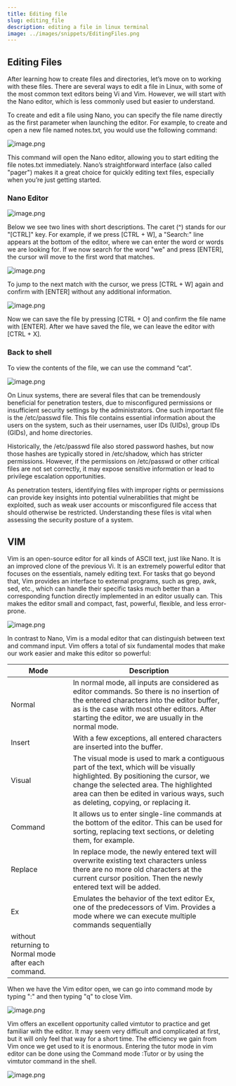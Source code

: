 ```yaml
---
title: Editing file 
slug: editing_file
description: editing a file in linux terminal  
image: ../images/snippets/EditingFiles.png
---
```


## Editing Files

After learning how to create files and directories, let’s move on to working with these files. There are several ways to edit a file in Linux, with some of the most common text editors being Vi and Vim. However, we will start with the Nano editor, which is less
commonly used but easier to understand.

To create and edit a file using Nano, you can specify the file name directly as the first parameter when launching the editor. For example, to create and open a new file named notes.txt, you would use the following command:

![image.png](../images/snippets/Editing_Files/image.png)

This command will open the Nano editor, allowing you to start editing the file notes.txt immediately. Nano’s straightforward interface (also called "pager") makes it a great choice for quickly editing text files, especially when you’re just getting started.

### Nano Editor

![image.png](../images/snippets/Editing_Files/image_1.png)

Below we see two lines with short descriptions. The caret (^) stands for our "[CTRL]" key. For example, if we press [CTRL + W], a "Search:" line appears at the bottom of the editor, where we can enter the word or words we are looking for. If we now search
for the word "we" and press [ENTER], the cursor will move to the first word that matches.

![image.png](../images/snippets/Editing_Files/image_2.png)

To jump to the next match with the cursor, we press [CTRL + W] again and confirm with [ENTER] without any additional information.

![image.png](../images/snippets/Editing_Files/image_3.png)

Now we can save the file by pressing [CTRL + O] and confirm the file name with [ENTER]. After we have saved the file, we can leave the editor with [CTRL + X].

### Back to shell

To view the contents of the file, we can use the command “cat”.

![image.png](../images/snippets/Editing_Files/image_4.png)

On Linux systems, there are several files that can be tremendously beneficial for penetration testers, due to misconfigured permissions or insufficient security settings by the administrators. One such important file is the /etc/passwd file. This file contains essential information about the users on the system, such as their usernames, user IDs (UIDs), group IDs (GIDs), and home directories.

Historically, the /etc/passwd file also stored password hashes, but now those hashes are typically stored in /etc/shadow, which has stricter permissions. However, if the permissions on /etc/passwd or other critical files are not set correctly, it may expose sensitive information or lead to privilege escalation opportunities.

As penetration testers, identifying files with improper rights or permissions can provide key insights into potential vulnerabilities that might be exploited, such as weak user accounts or misconfigured file access that should otherwise be restricted. Understanding these files is vital when assessing the security posture of a system.

## VIM

Vim is an open-source editor for all kinds of ASCII text, just like Nano. It is an improved clone of the previous Vi. It is an extremely powerful editor that focuses on the essentials, namely editing text. For tasks that go beyond that, Vim provides an interface to external programs, such as grep, awk, sed, etc., which can handle their specific tasks much better than a corresponding function directly implemented in an editor usually can. This makes the editor small and compact, fast, powerful, flexible, and less error-prone.

![image.png](../images/snippets/Editing_Files/image_5.png)

In contrast to Nano, Vim is a modal editor that can distinguish between text and command input. Vim offers a total of six fundamental modes that make our work easier and make this editor so powerful:

| Mode | Description |
| --- | --- |
| Normal | In normal mode, all inputs are considered as editor commands. So there is no insertion of the entered characters into the editor buffer, as is the case with most other editors. After starting the editor, we are usually in the normal mode. |
| Insert | With a few exceptions, all entered characters are inserted into the buffer. |
| Visual | The visual mode is used to mark a contiguous part of the text, which will be visually highlighted. By positioning the cursor, we change the selected area. The highlighted area can then be edited in various ways, such as deleting, copying, or replacing it. |
| Command | It allows us to enter single-line commands at the bottom of the editor. This can be used for sorting, replacing text sections, or deleting them, for example. |
| Replace  | In replace mode, the newly entered text will overwrite existing text characters unless there are no more old characters at the current cursor position. Then the newly entered text will be added. |
| Ex | Emulates the behavior of the text editor Ex, one of the predecessors of Vim. Provides a mode where we can execute multiple commands sequentially
without returning to Normal mode after each command. |

When we have the Vim editor open, we can go into command mode by typing ":" and then typing "q" to close Vim.

![image.png](../images/snippets/Editing_Files/image_6.png)

Vim offers an excellent opportunity called vimtutor to practice and get familiar with the editor. It may seem very difficult and complicated at first, but it will only feel that way for a short time. The efficiency we gain from Vim once we get used to it is
enormous. Entering the tutor mode in vim editor can be done using the Command mode :Tutor or by using the vimtutor command
in the shell.

![image.png](../images/snippets/Editing_Files/image_7.png)

